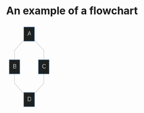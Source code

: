 # An example of a flowchart

<svg height="233" style="max-width:124.640625px" fill="#ccc" font-family="&quot;trebuchet ms&quot;,verdana,arial,sans-serif" font-size="16px" viewBox="0 0 124.641 233">
  <defs>
    <path fill="#d3d3d3" stroke-dasharray="1,0" d="m0 0 10 5-10 5z"/>
  </defs>
  <g opacity="1">
    <path fill="none" stroke="#d3d3d3" stroke-width="1.5px" marker-end="url(#a)" d="M47.473 44.015 22.53 72v25"/>
    <defs>
      <marker id="a" markerHeight="6" markerUnits="strokeWidth" markerWidth="8" orient="auto" refX="9" refY="5" viewBox="0 0 10 10">
        <use stroke-dasharray="1,0" xlink:href="#reuse-0"/>
      </marker>
    </defs>
  </g>
  <g opacity="1">
    <path fill="none" stroke="#d3d3d3" stroke-width="1.5px" marker-end="url(#b)" d="M76.91 44.015 101.852 72v25"/>
    <defs>
      <marker id="b" markerHeight="6" markerUnits="strokeWidth" markerWidth="8" orient="auto" refX="9" refY="5" viewBox="0 0 10 10">
        <use stroke-dasharray="1,0" xlink:href="#reuse-0"/>
      </marker>
    </defs>
  </g>
  <g opacity="1">
    <path fill="none" stroke="#d3d3d3" stroke-width="1.5px" marker-end="url(#c)" d="M22.531 136v25l24.754 27.775"/>
    <defs>
      <marker id="c" markerHeight="6" markerUnits="strokeWidth" markerWidth="8" orient="auto" refX="9" refY="5" viewBox="0 0 10 10">
        <use stroke-dasharray="1,0" xlink:href="#reuse-0"/>
      </marker>
    </defs>
  </g>
  <g opacity="1">
    <path fill="none" stroke="#d3d3d3" stroke-width="1.5px" marker-end="url(#d)" d="M101.852 136v25l-24.754 27.775"/>
    <defs>
      <marker id="d" markerHeight="6" markerUnits="strokeWidth" markerWidth="8" orient="auto" refX="9" refY="5" viewBox="0 0 10 10">
        <use stroke-dasharray="1,0" xlink:href="#reuse-0"/>
      </marker>
    </defs>
  </g>
  <g>
    <foreignObject width="0" height="0" color="#ccc">
      <div xmlns="http://www.w3.org/1999/xhtml" style="white-space:nowrap" display="inline-block">
        <span style="background-color:#585858;text-align:center" fill="#ccc" color="#ccc"/>
      </div>
    </foreignObject>
    <foreignObject width="0" height="0" color="#ccc">
      <div xmlns="http://www.w3.org/1999/xhtml" style="white-space:nowrap" display="inline-block">
        <span style="background-color:#585858;text-align:center" fill="#ccc" color="#ccc"/>
      </div>
    </foreignObject>
    <foreignObject width="0" height="0" color="#ccc">
      <div xmlns="http://www.w3.org/1999/xhtml" style="white-space:nowrap" display="inline-block">
        <span style="background-color:#585858;text-align:center" fill="#ccc" color="#ccc"/>
      </div>
    </foreignObject>
    <foreignObject width="0" height="0" color="#ccc">
      <div xmlns="http://www.w3.org/1999/xhtml" style="white-space:nowrap" display="inline-block">
        <span style="background-color:#585858;text-align:center" fill="#ccc" color="#ccc"/>
      </div>
    </foreignObject>
  </g>
  <g>
    <g opacity="1" transform="translate(62.191 27.5)">
      <rect width="29.438" height="39" x="-14.719" y="-19.5" fill="#1f2020" stroke="#81b1db" stroke-width="1px" rx="0" ry="0"/>
      <foreignObject width="9.438" height="19" transform="translate(-4.719 -9.5)" color="#ccc">
        <div xmlns="http://www.w3.org/1999/xhtml" style="white-space:nowrap" display="inline-block">
          A
        </div>
      </foreignObject>
    </g>
    <g opacity="1" transform="translate(22.531 116.5)">
      <rect width="29.063" height="39" x="-14.531" y="-19.5" fill="#1f2020" stroke="#81b1db" stroke-width="1px" rx="0" ry="0"/>
      <foreignObject width="9.063" height="19" transform="translate(-4.531 -9.5)" color="#ccc">
        <div xmlns="http://www.w3.org/1999/xhtml" style="white-space:nowrap" display="inline-block">
          B
        </div>
      </foreignObject>
    </g>
    <g opacity="1" transform="translate(101.852 116.5)">
      <rect width="29.578" height="39" x="-14.789" y="-19.5" fill="#1f2020" stroke="#81b1db" stroke-width="1px" rx="0" ry="0"/>
      <foreignObject width="9.578" height="19" transform="translate(-4.79 -9.5)" color="#ccc">
        <div xmlns="http://www.w3.org/1999/xhtml" style="white-space:nowrap" display="inline-block">
          C
        </div>
      </foreignObject>
    </g>
    <g opacity="1" transform="translate(62.191 205.5)">
      <rect width="29.813" height="39" x="-14.906" y="-19.5" fill="#1f2020" stroke="#81b1db" stroke-width="1px" rx="0" ry="0"/>
      <foreignObject width="9.813" height="19" transform="translate(-4.906 -9.5)" color="#ccc">
        <div xmlns="http://www.w3.org/1999/xhtml" style="white-space:nowrap" display="inline-block">
          D
        </div>
      </foreignObject>
    </g>
  </g>
</svg>
